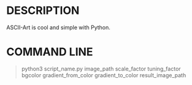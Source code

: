 # DESCRIPTION

ASCII-Art is cool and simple with Python.

# COMMAND LINE

> python3 script_name.py image_path scale_factor tuning_factor bgcolor gradient_from_color gradient_to_color result_image_path
